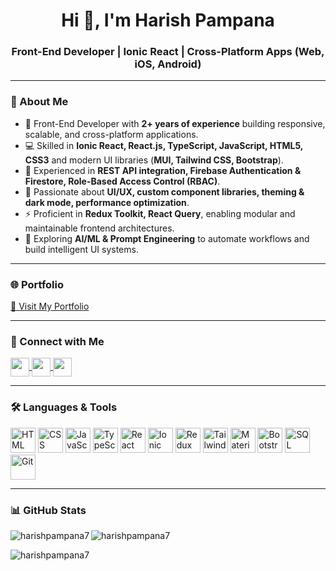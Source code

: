 <h1 align="center">Hi 👋, I'm Harish Pampana</h1>
<h3 align="center">Front-End Developer | Ionic React | Cross-Platform Apps (Web, iOS, Android)</h3>

---

### 🚀 About Me
- 🌟 Front-End Developer with **2+ years of experience** building responsive, scalable, and cross-platform applications.  
- 💻 Skilled in **Ionic React, React.js, TypeScript, JavaScript, HTML5, CSS3** and modern UI libraries (**MUI, Tailwind CSS, Bootstrap**).  
- 🔗 Experienced in **REST API integration, Firebase Authentication & Firestore, Role-Based Access Control (RBAC)**.  
- 🎨 Passionate about **UI/UX, custom component libraries, theming & dark mode, performance optimization**.  
- ⚡ Proficient in **Redux Toolkit, React Query**, enabling modular and maintainable frontend architectures.  
- 🤖 Exploring **AI/ML & Prompt Engineering** to automate workflows and build intelligent UI systems.  

---

### 🌐 Portfolio
<p align="left">
  <a href="https://harishpampanaportfolio.netlify.app/" target="blank">
    🔗 Visit My Portfolio
  </a>
</p>

---

### 🤝 Connect with Me
<p align="left">
  <a href="https://www.linkedin.com/in/pampana-harish-15b9ba23a/" target="blank">
    <img align="center" src="https://cdn-icons-png.flaticon.com/512/174/174857.png" height="30" width="30" /> 
  </a>
  <a href="https://github.com/harishpampana7" target="blank">
    <img align="center" src="https://cdn-icons-png.flaticon.com/512/733/733553.png" height="30" width="30" />
  </a>
  <a href="https://harishpampana-portfolio.netlify.app/" target="blank">
    <img align="center" src="https://cdn-icons-png.flaticon.com/512/3135/3135789.png" height="30" width="30" />
  </a>
</p>

---

### 🛠️ Languages & Tools
<p align="left">
  <img src="https://cdn-icons-png.flaticon.com/512/732/732212.png" alt="HTML" width="40" height="40"/>
  <img src="https://cdn-icons-png.flaticon.com/512/732/732190.png" alt="CSS" width="40" height="40"/>
  <img src="https://cdn-icons-png.flaticon.com/512/5968/5968292.png" alt="JavaScript" width="40" height="40"/>
  <img src="https://cdn-icons-png.flaticon.com/512/919/919832.png" alt="TypeScript" width="40" height="40"/>
  <img src="https://cdn-icons-png.flaticon.com/512/919/919851.png" alt="React" width="40" height="40"/>
  <img src="https://ionicframework.com/docs/icons/logo-react-icon.png" alt="Ionic React" width="40" height="40"/>
  <img src="https://cdn.worldvectorlogo.com/logos/redux.svg" alt="Redux Toolkit" width="40" height="40"/>
  <img src="https://cdn.worldvectorlogo.com/logos/tailwind-css-2.svg" alt="Tailwind CSS" width="40" height="40"/>
  <img src="https://cdn.worldvectorlogo.com/logos/material-ui-1.svg" alt="Material UI" width="40" height="40"/>
  <img src="https://cdn.worldvectorlogo.com/logos/bootstrap-4.svg" alt="Bootstrap" width="40" height="40"/>
  <img src="https://cdn-icons-png.flaticon.com/512/2721/2721296.png" alt="SQL Server" width="40" height="40"/>
  <img src="https://cdn-icons-png.flaticon.com/512/919/919836.png" alt="Git" width="40" height="40"/>
</p>

---

### 📊 GitHub Stats
<p>
  <img align="left" src="https://github-readme-stats.vercel.app/api/top-langs?username=harishpampana7&show_icons=true&locale=en&layout=compact" alt="harishpampana7" />
</p>

<p>
  <img align="center" src="https://github-readme-stats.vercel.app/api?username=harishpampana7&show_icons=true&locale=en" alt="harishpampana7" />
</p>

<p>
  <img align="center" src="https://github-readme-streak-stats.herokuapp.com/?user=harishpampana7&" alt="harishpampana7" />
</p>
